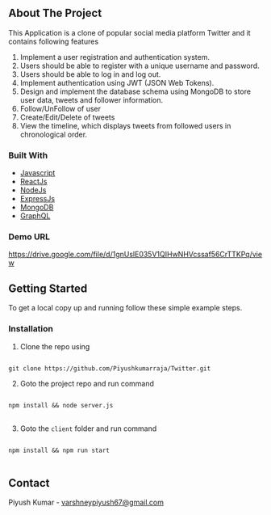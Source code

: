 ## About The Project

This Application is a clone of popular social media platform Twitter and it contains following features

1. Implement a user registration and authentication system.
2. Users should be able to register with a unique username and password.
3. Users should be able to log in and log out.
4. Implement authentication using JWT (JSON Web Tokens).
5. Design and implement the database schema using MongoDB to store user data, tweets and follower information.
6. Follow/UnFollow of user
7. Create/Edit/Delete of tweets
8. View the timeline, which displays tweets from followed users in chronological order.

### Built With

- [Javascript](https://www.javascript.com/)
- [ReactJs](https://reactjs.org/)
- [NodeJs](https://nodejs.org/en/)
- [ExpressJs](https://expressjs.com/)
- [MongoDB](https://www.mongodb.com/)
- [GraphQL](https://graphql.org/)

### Demo URL
https://drive.google.com/file/d/1gnUslE035V1QIHwNHVcssaf56CrTTKPq/view

<!-- GETTING STARTED -->

## Getting Started

To get a local copy up and running follow these simple example steps.

### Installation

1. Clone the repo using
<pre>
<code>
git clone https://github.com/Piyushkumarraja/Twitter.git</code>
</pre>

2. Goto the project repo and run command

<pre>
<code>
npm install && node server.js
</code>
</pre>

3. Goto the `client` folder and run command
<pre>
<code>
npm install && npm run start
</code>
</pre>

<!-- USAGE EXAMPLES

## Usage

This web application allows user to have a convinient video conversation.

For User Manual, please refer to the [User Manual](https://example.com) -->

<!-- CONTACT -->

## Contact

Piyush Kumar - varshneypiyush67@gmail.com

<!-- ACKNOWLEDGEMENTS -->

<!-- ## Acknowledgements -->

<!-- I would like to express my special thanks of gratitude to my mentor Ms Himadri Kakar and Mr Akash Goyal as well as Microsoft who gave me the golden opportunity to do this wonderful project in Engage, which also helped me in doing a lot of Research and I came to know about so many new things I am really thankful to them.
Secondly I would also like to thank Chaitanya Mathur and my friends who helped me a lot in finalizing this project within the limited time frame. -->

<!-- MARKDOWN LINKS & IMAGES -->
<!-- https://www.markdownguide.org/basic-syntax/#reference-style-links -->

[linkedin-shield]: https://img.shields.io/badge/-LinkedIn-black.svg?style=for-the-badge&logo=linkedin&colorB=555
[linkedin-url]: https://www.linkedin.com/in/sanskar-khandelwal-337347161/

<!-- [timeline]: images/timeline.jpg
[flowchart]: images/flowdiagram.jpg -->
